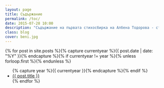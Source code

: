 ```yaml
---
layout: page
title: Съдържание
permalink: /toc/
date: 2015-07-28 10:00
description: "Съдържание на първата стихосбирка на Албена Тодорова - стихотворения"
class: blog
cover: beni.jpg
---
```

{% for post in site.posts %}{% capture currentyear %}{{ post.date | date: "%Y" }}{% endcapture %}{% if currentyear != year %}{% unless forloop.first %}</ul>{% endunless %}
<ul class="unstyled-list">{% capture year %}{{ currentyear }}{% endcapture %}{% endif %}
<li class="unstyled-list"><a href="{{ post.url }}">{{ post.title }}</a></li>{% endfor %}
